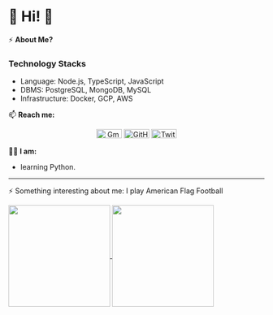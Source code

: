 # 👋 Hi! 👋
⚡️ **About Me?** 

### Technology Stacks
- Language: Node.js, TypeScript, JavaScript
- DBMS: PostgreSQL, MongoDB, MySQL
- Infrastructure: Docker, GCP, AWS

📫 **Reach me:**
<p style="text-align: center">
	<a href="mailto:oluwabukolatina@gmail.com"><img src="https://cdn.jsdelivr.net/npm/simple-icons@3.0.1/icons/gmail.svg" alt="Gmail" width="50" height="18"/></a>
	<a href="https://github.com/oluwabukolatina"><img src="https://cdn.jsdelivr.net/npm/simple-icons@3.0.1/icons/github.svg" alt="GitHub" width="50" height="18"/></a>
	<a href="https://twitter.com/tinawhatsgood"><img src="https://cdn.jsdelivr.net/npm/simple-icons@3.0.1/icons/twitter.svg" alt="Twitter" width="50" height="18"/></a>
</p>  

👨‍💻 **I am:**
- learning Python.

---
⚡ Something interesting about me: I play American Flag Football


<a href="https://github.com/oluwabukolatina">
  <img height=200 align="center" src="https://github-readme-stats.vercel.app/api?username=oluwabukolatina&theme=nord&show_icons=true&count_private=true&line_height=40" />
</a>
<a href="https://github.com/oluwabukolatina">
  <img height=200 align="center" src="https://github-readme-stats.vercel.app/api/top-langs/?username=oluwabukolatina&hide=html,css,php,scss,vue,batchfile,shell&langs_count=4&theme=nord" />
</a>
<!-- <a href="https://github.com/oluwabukolatina">
  <img height=200 align="center" src="https://github-readme-stats.vercel.app/api/wakatime?username=tina&line_height=20&theme=nord" />
</a> -->

